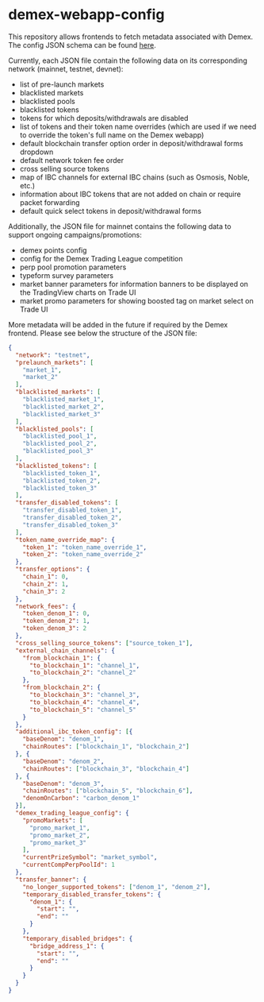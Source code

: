 # demex-webapp-config

This repository allows frontends to fetch metadata associated with Demex.
The config JSON schema can be found [here](/config.schema.json).

Currently, each JSON file contain the following data on its corresponding network (mainnet, testnet, devnet):
- list of pre-launch markets
- blacklisted markets
- blacklisted pools
- blacklisted tokens
- tokens for which deposits/withdrawals are disabled
- list of tokens and their token name overrides (which are used if we need to override the token's full name on the Demex webapp)
- default blockchain transfer option order in deposit/withdrawal forms dropdown
- default network token fee order
- cross selling source tokens
- map of IBC channels for external IBC chains (such as Osmosis, Noble, etc.)
- information about IBC tokens that are not added on chain or require packet forwarding
- default quick select tokens in deposit/withdrawal forms

Additionally, the JSON file for mainnet contains the following data to support ongoing campaigns/promotions:
- demex points config
- config for the Demex Trading League competition
- perp pool promotion parameters
- typeform survey parameters
- market banner parameters for information banners to be displayed on the TradingView charts on Trade UI
- market promo parameters for showing boosted tag on market select on Trade UI

More metadata will be added in the future if required by the Demex frontend. Please see below the structure of the JSON file:

```json
{
  "network": "testnet",
  "prelaunch_markets": [
    "market_1",
    "market_2"
  ],
  "blacklisted_markets": [
    "blacklisted_market_1",
    "blacklisted_market_2",
    "blacklisted_market_3"
  ],
  "blacklisted_pools": [
    "blacklisted_pool_1",
    "blacklisted_pool_2",
    "blacklisted_pool_3"
  ],
  "blacklisted_tokens": [
    "blacklisted_token_1",
    "blacklisted_token_2",
    "blacklisted_token_3"
  ],
  "transfer_disabled_tokens": [
    "transfer_disabled_token_1",
    "transfer_disabled_token_2",
    "transfer_disabled_token_3"
  ],
  "token_name_override_map": {
    "token_1": "token_name_override_1",
    "token_2": "token_name_override_2"
  },
  "transfer_options": {
    "chain_1": 0,
    "chain_2": 1,
    "chain_3": 2
  },
  "network_fees": {
    "token_denom_1": 0,
    "token_denom_2": 1,
    "token_denom_3": 2
  },
  "cross_selling_source_tokens": ["source_token_1"],
  "external_chain_channels": {
    "from_blockchain_1": {
      "to_blockchain_1": "channel_1",
      "to_blockchain_2": "channel_2"
    },
    "from_blockchain_2": {
      "to_blockchain_3": "channel_3",
      "to_blockchain_4": "channel_4",
      "to_blockchain_5": "channel_5"
    }
  },
  "additional_ibc_token_config": [{
    "baseDenom": "denom_1",
    "chainRoutes": ["blockchain_1", "blockchain_2"]
  }, {
    "baseDenom": "denom_2",
    "chainRoutes": ["blockchain_3", "blockchain_4"]
  }, {
    "baseDenom": "denom_3",
    "chainRoutes": ["blockchain_5", "blockchain_6"],
    "denomOnCarbon": "carbon_denom_1"
  }],
  "demex_trading_league_config": {
    "promoMarkets": [
      "promo_market_1",
      "promo_market_2",
      "promo_market_3"
    ],
    "currentPrizeSymbol": "market_symbol",
    "currentCompPerpPoolId": 1
  },
  "transfer_banner": {
    "no_longer_supported_tokens": ["denom_1", "denom_2"],
    "temporary_disabled_transfer_tokens": {
      "denom_1": {
        "start": "",
        "end": ""
      }
    },
    "temporary_disabled_bridges": {
      "bridge_address_1": {
        "start": "",
        "end": ""
      }
    }
  }
}
```
